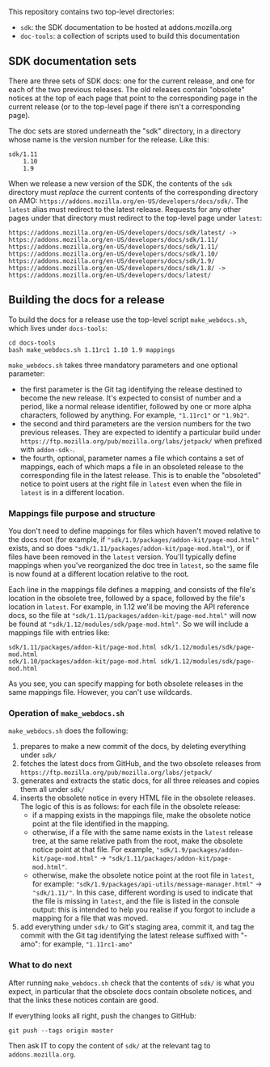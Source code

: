 This repository contains two top-level directories:
- `sdk`: the SDK documentation to be hosted at addons.mozilla.org
- `doc-tools`: a collection of scripts used to build this documentation

## SDK documentation sets ##

There are three sets of SDK docs: one for the current release, and one for each of the two previous releases. The old releases contain "obsolete" notices at the top of each page that point to the corresponding page in the current release (or to the top-level page if there isn't a corresponding page).

The doc sets are stored underneath the "sdk" directory, in a directory whose name is the version number for the release. Like this:

    sdk/1.11
        1.10
        1.9

When we release a new version of the SDK, the contents of the `sdk` directory must *replace* the current contents of the corresponding directory on AMO: `https://addons.mozilla.org/en-US/developers/docs/sdk/`. The `latest` alias must redirect to the latest release. Requests for any other pages under that directory must redirect to the top-level page under `latest`:

    https://addons.mozilla.org/en-US/developers/docs/sdk/latest/ -> https://addons.mozilla.org/en-US/developers/docs/sdk/1.11/
    https://addons.mozilla.org/en-US/developers/docs/sdk/1.11/
    https://addons.mozilla.org/en-US/developers/docs/sdk/1.10/
    https://addons.mozilla.org/en-US/developers/docs/sdk/1.9/
    https://addons.mozilla.org/en-US/developers/docs/sdk/1.8/ -> https://addons.mozilla.org/en-US/developers/docs/latest/

## Building the docs for a release ##

To build the docs for a release use the top-level script `make_webdocs.sh`, which lives under `docs-tools`:

    cd docs-tools
    bash make_webdocs.sh 1.11rc1 1.10 1.9 mappings

`make_webdocs.sh` takes three mandatory parameters and one optional parameter:

* the first parameter is the Git tag identifying the release destined to become the new release. It's expected to consist of number and a period, like a normal release identifier, followed by one or more alpha characters, followed by anything. For example, `"1.11rc1"` or `"1.9b2"`.
* the second and third parameters are the version numbers for the two previous releases. They are expected to identify a particular build under `https://ftp.mozilla.org/pub/mozilla.org/labs/jetpack/` when prefixed with `addon-sdk-`.
* the fourth, optional, parameter names a file which contains a set of mappings, each of which maps a file in an obsoleted release to the corresponding file in the latest release. This is to enable the "obsoleted" notice to point users at the right file in `latest` even when the file in `latest` is in a different location.

### Mappings file purpose and structure ###

You don't need to define mappings for files which haven't moved relative to the docs root (for example, if `"sdk/1.9/packages/addon-kit/page-mod.html"` exists, and so does `"sdk/1.11/packages/addon-kit/page-mod.html"`), or if files have been removed in the `latest` version. You'll typically define mappings when you've reorganized the doc tree in `latest`, so the same file is now found at a different location relative to the root.

Each line in the mappings file defines a mapping, and consists of the file's location in the obsolete tree, followed by a space, followed by the file's location in `latest`. For example, in 1.12 we'll be moving the API reference docs, so the file at `"sdk/1.11/packages/addon-kit/page-mod.html"` will now be found at `"sdk/1.12/modules/sdk/page-mod.html"`. So we will include a mappings file with entries like:

    sdk/1.11/packages/addon-kit/page-mod.html sdk/1.12/modules/sdk/page-mod.html
    sdk/1.10/packages/addon-kit/page-mod.html sdk/1.12/modules/sdk/page-mod.html

As you see, you can specify mapping for both obsolete releases in the same mappings file. However, you can't use wildcards.

### Operation of `make_webdocs.sh` ###

`make_webdocs.sh` does the following:

1. prepares to make a new commit of the docs, by deleting everything under `sdk/`
2. fetches the latest docs from GitHub, and the two obsolete releases from `https://ftp.mozilla.org/pub/mozilla.org/labs/jetpack/`
3. generates and extracts the static docs, for all three releases and copies them all under `sdk/`
4. inserts the obsolete notice in every HTML file in the obsolete releases. The logic of this is as follows: for each file in the obsolete release:
    * if a mapping exists in the mappings file, make the obsolete notice point at the file identified in the mapping.
    * otherwise, if a file with the same name exists in the `latest` release tree, at the same relative path from the root, make the obsolete notice point at that file. For example, `"sdk/1.9/packages/addon-kit/page-mod.html"` -> `"sdk/1.11/packages/addon-kit/page-mod.html"`.
    * otherwise, make the obsolete notice point at the root file in `latest`, for example: `"sdk/1.9/packages/api-utils/message-manager.html"` -> `"sdk/1.11/"`. In this case, different wording is used to indicate that the file is missing in `latest`, and the file is listed in the console output: this is intended to help you realise if you forgot to include a mapping for a file that was moved.
5. add everything under `sdk/` to Git's staging area, commit it, and tag the commit with the Git tag identifying the latest release suffixed with "-amo": for example, `"1.11rc1-amo"`

### What to do next ###

After running `make_webdocs.sh` check that the contents of `sdk/` is what you expect, in particular that the obsolete docs contain obsolete notices, and that the links these notices contain are good.

If everything looks all right, push the changes to GitHub:

    git push --tags origin master

Then ask IT to copy the content of `sdk/` at the relevant tag to `addons.mozilla.org`.
